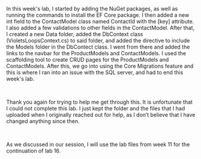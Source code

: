<p> In this week's lab, I started by adding the NuGet packages, as well as running the commands to install the EF Core package. I then added a new int field to the ContactModel class named ContactId with the [key] attribute. I also added a few validations to other fields in the ContactModel. After that, I created a new Data folder, added the DbContext class (VioletsLoopsContext.cs) to said folder, and added the directive to include the Models folder in the DbContect class. I went from there and added the links to the navbar for the ProductModels and ContactModels. I used the scaffolding tool to create CRUD pages for the ProductModels and ContactModels. After this, we go into using the Core Migrations feature and this is where I ran into an issue with the SQL server, and had to end this week's lab.  </p> 
</br> 
<p>Thank you again for trying to help me get through this. It is unfortunate that I could not complete this lab. I just kept the folder and the files that I had uploaded when I originally reached out for help, as I don’t believe that I have changed anything since then. </p> 
</br> 
<p> As we discussed in our session, I will use the lab files from week 11 for the continuation of lab 16. 
</p> 
